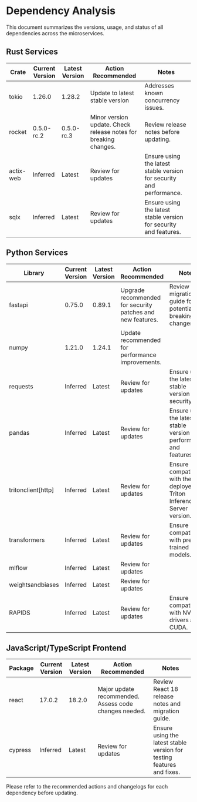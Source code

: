 # Dependency Analysis

This document summarizes the versions, usage, and status of all dependencies across the microservices.

## Rust Services

| Crate   | Current Version | Latest Version | Action Recommended                                          | Notes                                                                 |
|---------|-----------------|----------------|------------------------------------------------------------|-----------------------------------------------------------------------|
| tokio   | 1.26.0          | 1.28.2         | Update to latest stable version                             | Addresses known concurrency issues.                                   |
| rocket  | 0.5.0-rc.2      | 0.5.0-rc.3     | Minor version update. Check release notes for breaking changes. | Review release notes before updating.                                 |
| actix-web | Inferred        | Latest         | Review for updates                                         | Ensure using the latest stable version for security and performance. |
| sqlx      | Inferred        | Latest         | Review for updates                                         | Ensure using the latest stable version for security and features.    |

## Python Services

| Library   | Current Version | Latest Version | Action Recommended                     | Notes                                                                 |
|-----------|-----------------|----------------|--------------------------------------|-----------------------------------------------------------------------|
| fastapi   | 0.75.0          | 0.89.1         | Upgrade recommended for security patches and new features. | Review migration guide for potential breaking changes.              |
| numpy     | 1.21.0          | 1.24.1         | Update recommended for performance improvements.         |                                                                       |
| requests  | Inferred        | Latest         | Review for updates                     | Ensure using the latest stable version for security.                  |
| pandas    | Inferred        | Latest         | Review for updates                     | Ensure using the latest stable version for performance and features.    |
| tritonclient[http] | Inferred | Latest         | Review for updates                     | Ensure compatibility with the deployed Triton Inference Server version. |
| transformers | Inferred        | Latest         | Review for updates                     | Ensure compatibility with pre-trained models.                           |
| mlflow      | Inferred        | Latest         | Review for updates                     |                                                                       |
| weightsandbiases | Inferred   | Latest         | Review for updates                     |                                                                       |
| RAPIDS      | Inferred        | Latest         | Review for updates                     | Ensure compatibility with NVIDIA drivers and CUDA.                      |

## JavaScript/TypeScript Frontend

| Package | Current Version | Latest Version | Action Recommended                                  | Notes                                                                 |
|---------|-----------------|----------------|----------------------------------------------------|-----------------------------------------------------------------------|
| react   | 17.0.2          | 18.2.0         | Major update recommended. Assess code changes needed. | Review React 18 release notes and migration guide.                    |
| cypress | Inferred        | Latest         | Review for updates                                  | Ensure using the latest stable version for testing features and fixes. |

Please refer to the recommended actions and changelogs for each dependency before updating. 